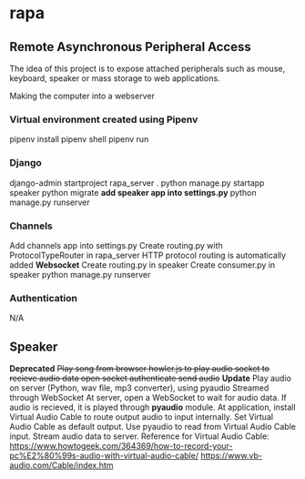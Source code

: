 # rapa
## Remote Asynchronous Peripheral Access

The idea of this project is to expose attached peripherals such as mouse, keyboard, speaker or mass storage to web applications.

Making the computer into a webserver

### Virtual environment created using Pipenv
pipenv install
pipenv shell
pipenv run

### Django
django-admin startproject rapa_server .
python manage.py startapp speaker
python migrate
**add speaker app into settings.py**
python manage.py runserver

### Channels
Add channels app into settings.py
Create routing.py with ProtocolTypeRouter in rapa_server
HTTP protocol routing is automatically added
**Websocket**
Create routing.py in speaker
Create consumer.py in speaker
python manage.py runserver

### Authentication
N/A

## Speaker
**Deprecated**
~~Play song from browser
howler.js to play audio
socket to recieve audio data
open socket
authenticate
send audio~~
**Update**
Play audio on server (Python, wav file, mp3 converter), using pyaudio
Streamed through WebSocket
At server, open a WebSocket to wait for audio data. If audio is recieved, it is played through **pyaudio** module.
At application, install Virtual Audio Cable to route output audio to input internally.
Set Virtual Audio Cable as default output.
Use pyaudio to read from Virtual Audio Cable input.
Stream audio data to server.
Reference for Virtual Audio Cable:
https://www.howtogeek.com/364369/how-to-record-your-pc%E2%80%99s-audio-with-virtual-audio-cable/
https://www.vb-audio.com/Cable/index.htm
